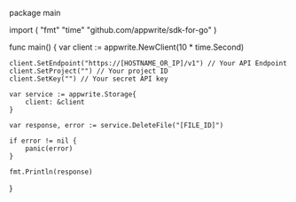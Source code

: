 package main

import (
    "fmt"
    "time"
    "github.com/appwrite/sdk-for-go"
)

func main() {
    var client := appwrite.NewClient(10 * time.Second)

    client.SetEndpoint("https://[HOSTNAME_OR_IP]/v1") // Your API Endpoint
    client.SetProject("") // Your project ID
    client.SetKey("") // Your secret API key

    var service := appwrite.Storage{
        client: &client
    }

    var response, error := service.DeleteFile("[FILE_ID]")

    if error != nil {
        panic(error)
    }

    fmt.Println(response)
}
